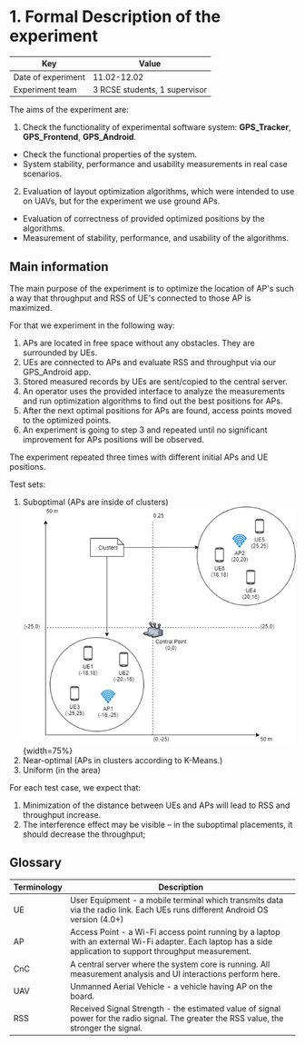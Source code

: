 # 1. Formal Description of the experiment

| Key                | Value                         |
| ------------------ | ----------------------------- |
| Date of experiment | 11.02-12.02                   |
| Experiment team    | 3 RCSE students, 1 supervisor |

The aims of the experiment are:

1. Check the functionality of experimental software system: **GPS_Tracker**, **GPS_Frontend**, **GPS_Android**.

- Check the functional properties of the system.
- System stability, performance and usability measurements in real case scenarios.

2. Evaluation of layout optimization algorithms, which were intended to use on UAVs, but for the experiment we use ground APs.

- Evaluation of correctness of provided optimized positions by the algorithms.
- Measurement of stability, performance, and usability of the algorithms.

## Main information

The main purpose of the experiment is to optimize the location of AP's such a way that throughput and RSS of UE's connected to those AP is maximized.

For that we experiment in the following way:

1. APs are located in free space without any obstacles. They are surrounded by UEs.
2. UEs are connected to APs and evaluate RSS and throughput via our GPS_Android app.
3. Stored measured records by UEs are sent/copied to the central server.
4. An operator uses the provided interface to analyze the measurements and run optimization algorithms to find out the best positions for APs.
5. After the next optimal positions for APs are found, access points moved to the optimized points.
6. An experiment is going to step 3 and repeated until no significant improvement for APs positions will be observed.

The experiment repeated three times with different initial APs and UE positions.

Test sets:

1. Suboptimal (APs are inside of clusters)
![Main perspective of the experiment](<images/05-cases-description-Sub-optimal-clusters.png>){width=75%}
2. Near-optimal (APs in clusters according to K-Means.)
3. Uniform (in the area)

For each test case, we expect that:

1. Minimization of the distance between UEs and APs will lead to RSS and throughput increase.
2. The interference effect may be visible – in the suboptimal placements, it should decrease the throughput;

## Glossary

| Terminology | Description                                                                                                                               |
| ------------------ | ----------------------------------------------------------------------------------------------------------------------------------------- |
| UE     | User Equipment - a mobile terminal which transmits data via the radio link. Each UEs runs different Android OS version (4.0+)             |
| AP     | Access Point - a Wi-Fi access point running by a laptop with an external Wi-Fi adapter. Each laptop has a side application to support throughput measurement.  |
|CnC    | A central server where the system core is running. All measurement analysis and UI interactions perform here. |
|UAV    | Unmanned Aerial Vehicle - a vehicle having AP on the board.|
| RSS    | Received Signal Strength - the estimated value of signal power for the radio signal. The greater the RSS value, the stronger the signal. |
